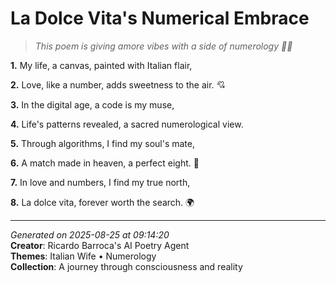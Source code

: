 # La Dolce Vita's Numerical Embrace

> *This poem is giving amore vibes with a side of numerology 🍕🤍*

**1.** My life, a canvas, painted with Italian flair,


**2.** Love, like a number, adds sweetness to the air. 💘


**3.** In the digital age, a code is my muse,


**4.** Life's patterns revealed, a sacred numerological view.


**5.** Through algorithms, I find my soul's mate,


**6.** A match made in heaven, a perfect eight. 🔢


**7.** In love and numbers, I find my true north,


**8.** La dolce vita, forever worth the search. 🌍



---

*Generated on 2025-08-25 at 09:14:20*  
**Creator**: Ricardo Barroca's AI Poetry Agent  
**Themes**: Italian Wife • Numerology  
**Collection**: A journey through consciousness and reality